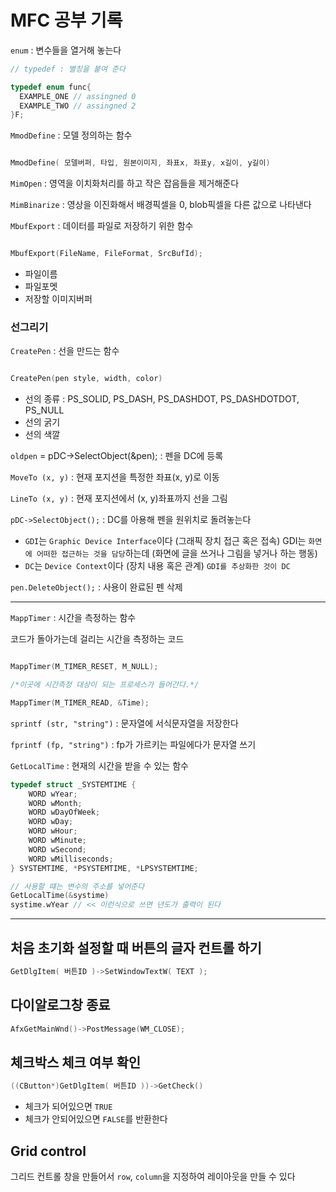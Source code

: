 # MFC 공부 기록

`enum` : 변수들을 열거해 놓는다

```cpp
// typedef : 별칭을 붙여 준다

typedef enum func{
  EXAMPLE_ONE // assingned 0
  EXAMPLE_TWO // assingned 2
}F;
```

`MmodDefine` : 모델 정의하는 함수

```cpp

MmodDefine( 모델버퍼, 타입, 원본이미지, 좌표x, 좌표y, x길이, y길이)

```

`MimOpen` : 영역을 이치화처리를 하고 작은 잡음들을 제거해준다 

`MimBinarize` : 영상을 이진화해서 배경픽셀을 0, blob픽셀을 다른 값으로 나타낸다

`MbufExport` : 데이터를 파일로 저장하기 위한 함수

```cpp

MbufExport(FileName, FileFormat, SrcBufId);

```

  -  파일이름
  -  파일포멧
  -  저장할 이미지버퍼


### 선그리기

`CreatePen` : 선을 만드는 함수

```cpp

CreatePen(pen style, width, color)

```

  - 선의 종류 : PS_SOLID, PS_DASH, PS_DASHDOT, PS_DASHDOTDOT, PS_NULL
  - 선의 굵기
  - 선의 색깔

`oldpen` = pDC->SelectObject(&pen); : 펜을 DC에 등록

`MoveTo (x, y)` : 현재 포지션을 특정한 좌표(x, y)로 이동

`LineTo (x, y)` : 현재 포지션에서 (x, y)좌표까지 선을 그림 

`pDC->SelectObject();` : DC를 아용해 펜을 원위치로 돌려놓는다

  - `GDI`는 `Graphic Device Interface`이다 (그래픽 장치 접근 혹은 접속) GDI는 `화면에 어떠한 접근하는 것을 담당`하는데 (화면에 글을 쓰거나 그림을 넣거나 하는 행동)
  - `DC`는 `Device Context`이다 (장치 내용 혹은 관계) `GDI를 추상화한 것이 DC`
  
`pen.DeleteObject();` : 사용이 완료된 펜 삭제

---

`MappTimer` : 시간을 측정하는 함수

코드가 돌아가는데 걸리는 시간을 측정하는 코드

```cpp   

MappTimer(M_TIMER_RESET, M_NULL);

/*이곳에 시간측정 대상이 되는 프로세스가 들어간다.*/

MappTimer(M_TIMER_READ, &Time);

```

`sprintf (str, "string")` : 문자열에 서식문자열을 저장한다

`fprintf (fp, "string")` : fp가 가르키는 파일에다가 문자열 쓰기

`GetLocalTime` : 현재의 시간을 받을 수 있는 함수

```cpp
typedef struct _SYSTEMTIME {
    WORD wYear;
    WORD wMonth;
    WORD wDayOfWeek;
    WORD wDay;
    WORD wHour;
    WORD wMinute;
    WORD wSecond;
    WORD wMilliseconds;
} SYSTEMTIME, *PSYSTEMTIME, *LPSYSTEMTIME;

// 사용할 떄는 변수의 주소를 넣어준다
GetLocalTime(&systime)
systime.wYear // << 이런식으로 쓰면 년도가 출력이 된다
```

---

## 처음 초기화 설정할 때 버튼의 글자 컨트롤 하기

```cpp
GetDlgItem( 버튼ID )->SetWindowTextW( TEXT );
```

## 다이알로그창 종료

```cpp
AfxGetMainWnd()->PostMessage(WM_CLOSE);
```
## 체크박스 체크 여부 확인

```cpp
((CButton*)GetDlgItem( 버튼ID ))->GetCheck()
```

  - 체크가 되어있으면 `TRUE`
  - 체크가 안되어있으면 `FALSE`를 반환한다

## Grid control

그리드 컨트롤 창을 만들어서 `row`, `column`을 지정하여 레이아웃을 만들 수 있다
